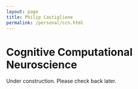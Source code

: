 ```yaml
---
layout: page
title: Philip Castiglione
permalink: /personal/ccn.html
---
```


# Cognitive Computational Neuroscience 

Under construction. Please check back later.
